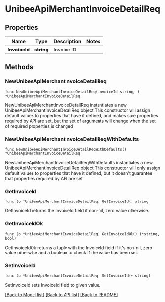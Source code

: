 # UnibeeApiMerchantInvoiceDetailReq

## Properties

Name | Type | Description | Notes
------------ | ------------- | ------------- | -------------
**InvoiceId** | **string** | Invoice ID | 

## Methods

### NewUnibeeApiMerchantInvoiceDetailReq

`func NewUnibeeApiMerchantInvoiceDetailReq(invoiceId string, ) *UnibeeApiMerchantInvoiceDetailReq`

NewUnibeeApiMerchantInvoiceDetailReq instantiates a new UnibeeApiMerchantInvoiceDetailReq object
This constructor will assign default values to properties that have it defined,
and makes sure properties required by API are set, but the set of arguments
will change when the set of required properties is changed

### NewUnibeeApiMerchantInvoiceDetailReqWithDefaults

`func NewUnibeeApiMerchantInvoiceDetailReqWithDefaults() *UnibeeApiMerchantInvoiceDetailReq`

NewUnibeeApiMerchantInvoiceDetailReqWithDefaults instantiates a new UnibeeApiMerchantInvoiceDetailReq object
This constructor will only assign default values to properties that have it defined,
but it doesn't guarantee that properties required by API are set

### GetInvoiceId

`func (o *UnibeeApiMerchantInvoiceDetailReq) GetInvoiceId() string`

GetInvoiceId returns the InvoiceId field if non-nil, zero value otherwise.

### GetInvoiceIdOk

`func (o *UnibeeApiMerchantInvoiceDetailReq) GetInvoiceIdOk() (*string, bool)`

GetInvoiceIdOk returns a tuple with the InvoiceId field if it's non-nil, zero value otherwise
and a boolean to check if the value has been set.

### SetInvoiceId

`func (o *UnibeeApiMerchantInvoiceDetailReq) SetInvoiceId(v string)`

SetInvoiceId sets InvoiceId field to given value.



[[Back to Model list]](../README.md#documentation-for-models) [[Back to API list]](../README.md#documentation-for-api-endpoints) [[Back to README]](../README.md)


